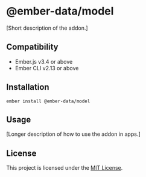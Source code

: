 @ember-data/model
==============================================================================

[Short description of the addon.]


Compatibility
------------------------------------------------------------------------------

* Ember.js v3.4 or above
* Ember CLI v2.13 or above


Installation
------------------------------------------------------------------------------

```
ember install @ember-data/model
```


Usage
------------------------------------------------------------------------------

[Longer description of how to use the addon in apps.]


License
------------------------------------------------------------------------------

This project is licensed under the [MIT License](LICENSE.md).
